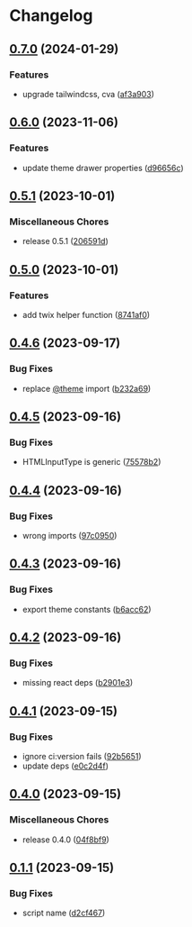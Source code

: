 # Changelog

## [0.7.0](https://github.com/creation-ui/core/compare/v0.6.0...v0.7.0) (2024-01-29)


### Features

* upgrade tailwindcss, cva ([af3a903](https://github.com/creation-ui/core/commit/af3a9032cf9ac39d6c645d81b46242005ff03f54))

## [0.6.0](https://github.com/creation-ui/core/compare/v0.5.1...v0.6.0) (2023-11-06)


### Features

* update theme drawer properties ([d96656c](https://github.com/creation-ui/core/commit/d96656c28935f5358092458b5a61871d4be9025a))

## [0.5.1](https://github.com/creation-ui/core/compare/v0.5.0...v0.5.1) (2023-10-01)


### Miscellaneous Chores

* release 0.5.1 ([206591d](https://github.com/creation-ui/core/commit/206591d886169f249dc2f8084b27aff279cc5d5f))

## [0.5.0](https://github.com/creation-ui/core/compare/v0.4.6...v0.5.0) (2023-10-01)


### Features

* add twix helper function ([8741af0](https://github.com/creation-ui/core/commit/8741af0f074c009d168a616173f3d2022d6a7e0d))

## [0.4.6](https://github.com/creation-ui/core/compare/v0.4.5...v0.4.6) (2023-09-17)


### Bug Fixes

* replace [@theme](https://github.com/theme) import ([b232a69](https://github.com/creation-ui/core/commit/b232a6967944a89a3cc4270fabf13dbbf6a01a41))

## [0.4.5](https://github.com/creation-ui/core/compare/v0.4.4...v0.4.5) (2023-09-16)


### Bug Fixes

* HTMLInputType is generic ([75578b2](https://github.com/creation-ui/core/commit/75578b26b323c4a17444dccc5f722444b87fd1c3))

## [0.4.4](https://github.com/creation-ui/core/compare/v0.4.3...v0.4.4) (2023-09-16)


### Bug Fixes

* wrong imports ([97c0950](https://github.com/creation-ui/core/commit/97c095017986b12f0a85aa776290b1991c883025))

## [0.4.3](https://github.com/creation-ui/core/compare/v0.4.2...v0.4.3) (2023-09-16)


### Bug Fixes

* export theme constants ([b6acc62](https://github.com/creation-ui/core/commit/b6acc626f0a49f4ca3db60a8857b63d99028f18d))

## [0.4.2](https://github.com/creation-ui/core/compare/v0.4.1...v0.4.2) (2023-09-16)


### Bug Fixes

* missing react deps ([b2901e3](https://github.com/creation-ui/core/commit/b2901e36fe0633d92956960f3a2504911b3d908f))

## [0.4.1](https://github.com/creation-ui/core/compare/v0.4.0...v0.4.1) (2023-09-15)


### Bug Fixes

* ignore ci:version fails ([92b5651](https://github.com/creation-ui/core/commit/92b56517e062585eb772ee5d5a23684e08bdfdf1))
* update deps ([e0c2d4f](https://github.com/creation-ui/core/commit/e0c2d4f6752e19d431d12364beec46f4b855add8))

## [0.4.0](https://github.com/creation-ui/core/compare/v0.1.1...v0.4.0) (2023-09-15)


### Miscellaneous Chores

* release 0.4.0 ([04f8bf9](https://github.com/creation-ui/core/commit/04f8bf9a03b15c8d97dcb66955d9ce68364173d5))

## [0.1.1](https://github.com/creation-ui/core/compare/v0.1.0...v0.1.1) (2023-09-15)


### Bug Fixes

* script name ([d2cf467](https://github.com/creation-ui/core/commit/d2cf46781817038163bb329cfe3453be254ae13d))
